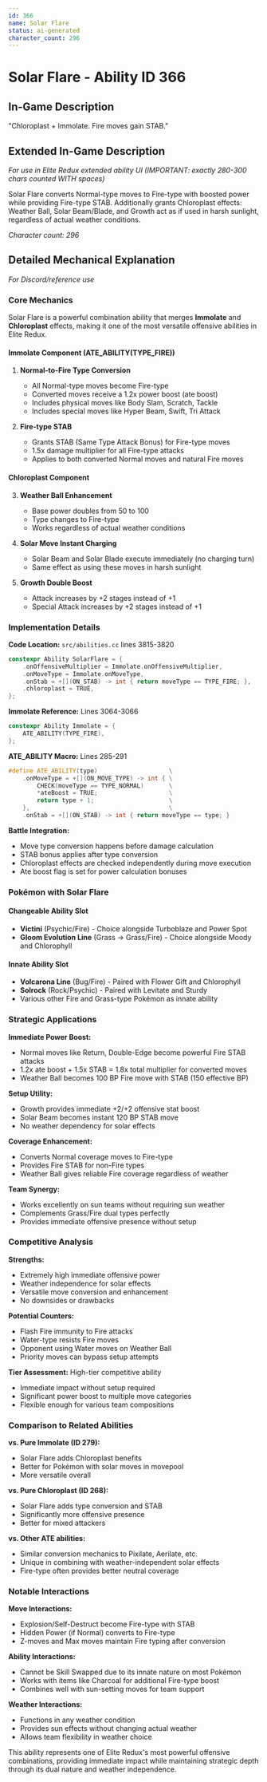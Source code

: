 ```yaml
---
id: 366
name: Solar Flare
status: ai-generated
character_count: 296
---
```


# Solar Flare - Ability ID 366

## In-Game Description
"Chloroplast + Immolate. Fire moves gain STAB."

## Extended In-Game Description
*For use in Elite Redux extended ability UI (IMPORTANT: exactly 280-300 chars counted WITH spaces)*

Solar Flare converts Normal-type moves to Fire-type with boosted power while providing Fire-type STAB. Additionally grants Chloroplast effects: Weather Ball, Solar Beam/Blade, and Growth act as if used in harsh sunlight, regardless of actual weather conditions.

*Character count: 296*

## Detailed Mechanical Explanation
*For Discord/reference use*

### Core Mechanics

Solar Flare is a powerful combination ability that merges **Immolate** and **Chloroplast** effects, making it one of the most versatile offensive abilities in Elite Redux.

#### Immolate Component (ATE_ABILITY(TYPE_FIRE))
1. **Normal-to-Fire Type Conversion**
   - All Normal-type moves become Fire-type
   - Converted moves receive a 1.2x power boost (ate boost)
   - Includes physical moves like Body Slam, Scratch, Tackle
   - Includes special moves like Hyper Beam, Swift, Tri Attack

2. **Fire-type STAB**
   - Grants STAB (Same Type Attack Bonus) for Fire-type moves
   - 1.5x damage multiplier for all Fire-type attacks
   - Applies to both converted Normal moves and natural Fire moves

#### Chloroplast Component
3. **Weather Ball Enhancement**
   - Base power doubles from 50 to 100
   - Type changes to Fire-type
   - Works regardless of actual weather conditions

4. **Solar Move Instant Charging**
   - Solar Beam and Solar Blade execute immediately (no charging turn)
   - Same effect as using these moves in harsh sunlight

5. **Growth Double Boost**
   - Attack increases by +2 stages instead of +1
   - Special Attack increases by +2 stages instead of +1

### Implementation Details

**Code Location:** `src/abilities.cc` lines 3815-3820
```cpp
constexpr Ability SolarFlare = {
    .onOffensiveMultiplier = Immolate.onOffensiveMultiplier,
    .onMoveType = Immolate.onMoveType,
    .onStab = +[](ON_STAB) -> int { return moveType == TYPE_FIRE; },
    .chloroplast = TRUE,
};
```

**Immolate Reference:** Lines 3064-3066
```cpp
constexpr Ability Immolate = {
    ATE_ABILITY(TYPE_FIRE),
};
```

**ATE_ABILITY Macro:** Lines 285-291
```cpp
#define ATE_ABILITY(type)                    \
    .onMoveType = +[](ON_MOVE_TYPE) -> int { \
        CHECK(moveType == TYPE_NORMAL)       \
        *ateBoost = TRUE;                    \
        return type + 1;                     \
    },                                       \
    .onStab = +[](ON_STAB) -> int { return moveType == type; }
```

**Battle Integration:**
- Move type conversion happens before damage calculation
- STAB bonus applies after type conversion
- Chloroplast effects are checked independently during move execution
- Ate boost flag is set for power calculation bonuses

### Pokémon with Solar Flare

#### Changeable Ability Slot
- **Victini** (Psychic/Fire) - Choice alongside Turboblaze and Power Spot
- **Gloom Evolution Line** (Grass → Grass/Fire) - Choice alongside Moody and Chlorophyll

#### Innate Ability Slot
- **Volcarona Line** (Bug/Fire) - Paired with Flower Gift and Chlorophyll
- **Solrock** (Rock/Psychic) - Paired with Levitate and Sturdy
- Various other Fire and Grass-type Pokémon as innate ability

### Strategic Applications

**Immediate Power Boost:**
- Normal moves like Return, Double-Edge become powerful Fire STAB attacks
- 1.2x ate boost + 1.5x STAB = 1.8x total multiplier for converted moves
- Weather Ball becomes 100 BP Fire move with STAB (150 effective BP)

**Setup Utility:**
- Growth provides immediate +2/+2 offensive stat boost
- Solar Beam becomes instant 120 BP STAB move
- No weather dependency for solar effects

**Coverage Enhancement:**
- Converts Normal coverage moves to Fire-type
- Provides Fire STAB for non-Fire types
- Weather Ball gives reliable Fire coverage regardless of weather

**Team Synergy:**
- Works excellently on sun teams without requiring sun weather
- Complements Grass/Fire dual types perfectly
- Provides immediate offensive presence without setup

### Competitive Analysis

**Strengths:**
- Extremely high immediate offensive power
- Weather independence for solar effects
- Versatile move conversion and enhancement
- No downsides or drawbacks

**Potential Counters:**
- Flash Fire immunity to Fire attacks
- Water-type resists Fire moves
- Opponent using Water moves on Weather Ball
- Priority moves can bypass setup attempts

**Tier Assessment:** High-tier competitive ability
- Immediate impact without setup required
- Significant power boost to multiple move categories
- Flexible enough for various team compositions

### Comparison to Related Abilities

**vs. Pure Immolate (ID 279):**
- Solar Flare adds Chloroplast benefits
- Better for Pokémon with solar moves in movepool
- More versatile overall

**vs. Pure Chloroplast (ID 268):**
- Solar Flare adds type conversion and STAB
- Significantly more offensive presence
- Better for mixed attackers

**vs. Other ATE abilities:**
- Similar conversion mechanics to Pixilate, Aerilate, etc.
- Unique in combining with weather-independent solar effects
- Fire-type often provides better neutral coverage

### Notable Interactions

**Move Interactions:**
- Explosion/Self-Destruct become Fire-type with STAB
- Hidden Power (if Normal) converts to Fire-type
- Z-moves and Max moves maintain Fire typing after conversion

**Ability Interactions:**
- Cannot be Skill Swapped due to its innate nature on most Pokémon
- Works with items like Charcoal for additional Fire-type boost
- Combines well with sun-setting moves for team support

**Weather Interactions:**
- Functions in any weather condition
- Provides sun effects without changing actual weather
- Allows team flexibility in weather choice

This ability represents one of Elite Redux's most powerful offensive combinations, providing immediate impact while maintaining strategic depth through its dual nature and weather independence.